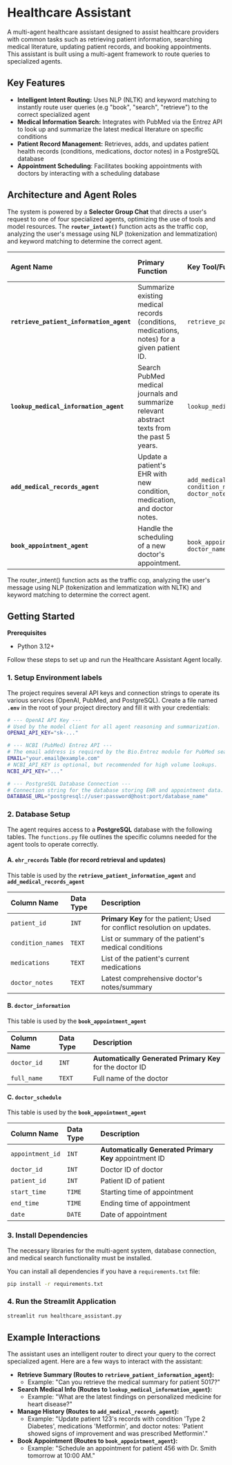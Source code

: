 # Healthcare Assistant
A multi-agent healthcare assistant designed to assist healthcare providers with common tasks such as retrieving patient information, searching medical literature, updating patient records, and booking appointments. This assistant is built using a multi-agent framework to route queries to specialized agents. 

## Key Features
* **Intelligent Intent Routing:** Uses NLP (NLTK) and keyword matching to instantly route user queries (e.g "book", "search", "retrieve") to the correct specialized agent
* **Medical Information Search:** Integrates with PubMed via the Entrez API to look up and summarize the latest medical literature on specific conditions
* **Patient Record Management:** Retrieves, adds, and updates patient health records (conditions, medications, doctor notes) in a PostgreSQL database
* **Appointment Scheduling**: Facilitates  booking appointments with doctors by interacting with a scheduling database

## Architecture and Agent Roles

The system is powered by a **Selector Group Chat** that directs a user's request to one of four specialized agents, optimizing the use of tools and model resources. The **`router_intent()`** function acts as the traffic cop, analyzing the user's message using NLP (tokenization and lemmatization) and keyword matching to determine the correct agent.

| Agent Name | Primary Function | Key Tool/Function Called | Intent Keyword Categories |
| :--- | :--- | :--- | :--- |
| **`retrieve_patient_information_agent`** | Summarize existing medical records (conditions, medications, notes) for a given patient ID. | `retrieve_patient_information(patient_id)` | **Retrieve** (`retrieve`, `summarize`, `summary`) |
| **`lookup_medical_information_agent`** | Search PubMed medical journals and summarize relevant abstract texts from the past 5 years. | `lookup_medical_information(search_query)` | **Search** (`search`, `lookup`, `find`) |
| **`add_medical_records_agent`** | Update a patient's EHR with new condition, medication, and doctor notes. | `add_medical_records(patient_id, condition_names, medications, doctor_notes)` | **History** (`add`, `update`, `append`) |
| **`book_appointment_agent`** | Handle the scheduling of a new doctor's appointment. | `book_appointment(patient_id, doctor_name, start_time, end_time, date)` | **Booking** (`book`, `schedule`, `appointment`) |

The router_intent() function acts as the traffic cop, analyzing the user's message using NLP (tokenization and lemmatization with NLTK) and keyword matching to determine the correct agent.

## Getting Started
**Prerequisites**
* Python 3.12+

Follow these steps to set up and run the Healthcare Assistant Agent locally.

### 1. Setup Environment labels
The project requires several API keys and connection strings to operate its various services (OpenAI, PubMed, and PostgreSQL).
Create a file named **`.env`** in the root of your project directory and fill it with your credentials:

```bash
# --- OpenAI API Key ---
# Used by the model client for all agent reasoning and summarization.
OPENAI_API_KEY="sk-..."

# --- NCBI (PubMed) Entrez API ---
# The email address is required by the Bio.Entrez module for PubMed searches.
EMAIL="your.email@example.com"
# NCBI_API_KEY is optional, but recommended for high volume lookups.
NCBI_API_KEY="..." 

# --- PostgreSQL Database Connection ---
# Connection string for the database storing EHR and appointment data.
DATABASE_URL="postgresql://user:password@host:port/database_name"
```
### 2. Database Setup

The agent requires access to a **PostgreSQL** database with the following tables. The `functions.py` file outlines the specific columns needed for the agent tools to operate correctly.

#### A. `ehr_records` Table (for record retrieval and updates)

This table is used by the **`retrieve_patient_information_agent`** and **`add_medical_records_agent`**

| Column Name | Data Type | Description |
| :--- | :--- | :--- |
| `patient_id` | `INT` | **Primary Key** for the patient; Used for conflict resolution on updates. |
| `condition_names` | `TEXT` | List or summary of the patient's medical conditions |
| `medications` | `TEXT` | List of the patient's current medications |
| `doctor_notes` | `TEXT` | Latest comprehensive doctor's notes/summary |

#### B. `doctor_information`

This table is used by the **`book_appointment_agent`**

| Column Name | Data Type | Description | 
| :--- | :--- | :--- |
| `doctor_id`  | `INT` | **Automatically Generated Primary Key** for the doctor ID
| `full_name`  |   `TEXT` | Full name of the doctor

#### C. `doctor_schedule`

This table is used by the **`book_appointment_agent`**

| Column Name | Data Type | Description | 
| :--- | :--- | :--- |
| `appointment_id` | `INT` | **Automatically Generated Primary Key** appointment ID |
| `doctor_id` | `INT`  | Doctor ID of doctor|
| `patient_id` | `INT`  | Patient ID of patient|
| `start_time` | `TIME`  | Starting time of appointment|
| `end_time` | `TIME`  | Ending time of appointment|
| `date` | `DATE`  | Date of appointment|

### 3. Install Dependencies

The necessary libraries for the multi-agent system, database connection, and medical search functionality must be installed.

You can install all dependencies if you have a `requirements.txt` file:

```bash
pip install -r requirements.txt
```

### 4. Run the Streamlit Application

```bash
streamlit run healthcare_assistant.py
```

## Example Interactions

The assistant uses an intelligent router to direct your query to the correct specialized agent. Here are a few ways to interact with the assistant:

* **Retrieve Summary (Routes to `retrieve_patient_information_agent`):**
    * Example: "Can you retrieve the medical summary for patient 5017?"
* **Search Medical Info (Routes to `lookup_medical_information_agent`):**
    * Example: "What are the latest findings on personalized medicine for heart disease?"
* **Manage History (Routes to `add_medical_records_agent`):**
    * Example: "Update patient 123's records with condition 'Type 2 Diabetes', medications 'Metformin', and doctor notes: 'Patient showed signs of improvement and was prescribed Metformin'."
* **Book Appointment (Routes to `book_appointment_agent`):**
    * Example: "Schedule an appointment for patient 456 with Dr. Smith tomorrow at 10:00 AM."




  










